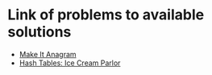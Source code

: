 # Link of problems to available solutions
- [Make It Anagram](https://www.hackerrank.com/challenges/make-it-anagram-mglines/problem)
- [Hash Tables: Ice Cream Parlor](https://www.hackerrank.com/challenges/ctci-ice-cream-parlor/problem)

